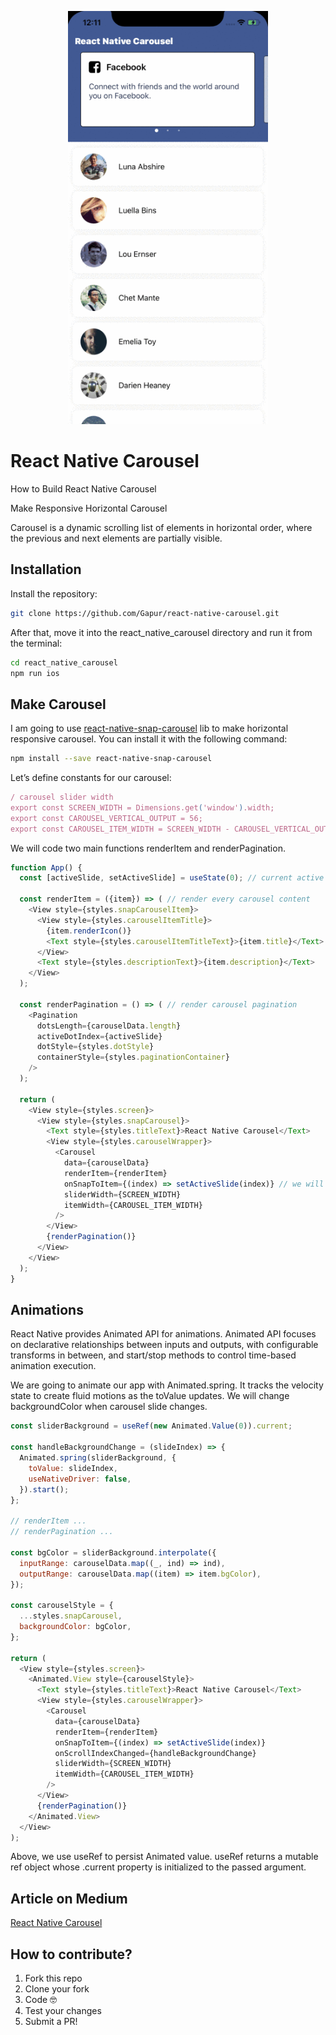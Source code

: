 <p align="center">
  <img width="320"src="https://github.com/Gapur/react-native-carousel/blob/master/assets/example.gif">
</p>

# React Native Carousel

How to Build React Native Carousel

Make Responsive Horizontal Carousel

Carousel is a dynamic scrolling list of elements in horizontal order, where the previous and next elements are partially visible.

## Installation

Install the repository:
```sh
git clone https://github.com/Gapur/react-native-carousel.git
```

After that, move it into the react_native_carousel directory and run it from the terminal:
```sh
cd react_native_carousel
npm run ios
```

## Make Carousel

I am going to use [react-native-snap-carousel](https://github.com/archriss/react-native-snap-carousel) lib to make horizontal responsive carousel. You can install it with the following command:

```sh
npm install --save react-native-snap-carousel
```

Let’s define constants for our carousel:
```js
/ carousel slider width
export const SCREEN_WIDTH = Dimensions.get('window').width;
export const CAROUSEL_VERTICAL_OUTPUT = 56;
export const CAROUSEL_ITEM_WIDTH = SCREEN_WIDTH - CAROUSEL_VERTICAL_OUTPUT;
```

We will code two main functions renderItem and renderPagination.
```js
function App() {
  const [activeSlide, setActiveSlide] = useState(0); // current active slide card
 
  const renderItem = ({item}) => ( // render every carousel content
    <View style={styles.snapCarouselItem}>
      <View style={styles.carouselItemTitle}>
        {item.renderIcon()}
        <Text style={styles.carouselItemTitleText}>{item.title}</Text>
      </View>
      <Text style={styles.descriptionText}>{item.description}</Text>
    </View>
  );

  const renderPagination = () => ( // render carousel pagination
    <Pagination
      dotsLength={carouselData.length}
      activeDotIndex={activeSlide}
      dotStyle={styles.dotStyle}
      containerStyle={styles.paginationContainer}
    />
  );

  return (
    <View style={styles.screen}>
      <View style={styles.snapCarousel}>
        <Text style={styles.titleText}>React Native Carousel</Text>
        <View style={styles.carouselWrapper}>
          <Carousel
            data={carouselData}
            renderItem={renderItem}
            onSnapToItem={(index) => setActiveSlide(index)} // we will update active slide index
            sliderWidth={SCREEN_WIDTH}
            itemWidth={CAROUSEL_ITEM_WIDTH}
          />
        </View>
        {renderPagination()}
      </View>
    </View>
  );
}
```

## Animations

React Native provides Animated API for animations. Animated API focuses on declarative relationships between inputs and outputs, with configurable transforms in between, and start/stop methods to control time-based animation execution.

We are going to animate our app with Animated.spring. It tracks the velocity state to create fluid motions as the toValue updates. We will change backgroundColor when carousel slide changes.

```js
const sliderBackground = useRef(new Animated.Value(0)).current;

const handleBackgroundChange = (slideIndex) => {
  Animated.spring(sliderBackground, {
    toValue: slideIndex,
    useNativeDriver: false,
  }).start();
};

// renderItem ...
// renderPagination ...

const bgColor = sliderBackground.interpolate({
  inputRange: carouselData.map((_, ind) => ind),
  outputRange: carouselData.map((item) => item.bgColor),
});

const carouselStyle = {
  ...styles.snapCarousel,
  backgroundColor: bgColor,
};

return (
  <View style={styles.screen}>
    <Animated.View style={carouselStyle}>
      <Text style={styles.titleText}>React Native Carousel</Text>
      <View style={styles.carouselWrapper}>
        <Carousel
          data={carouselData}
          renderItem={renderItem}
          onSnapToItem={(index) => setActiveSlide(index)}
          onScrollIndexChanged={handleBackgroundChange}
          sliderWidth={SCREEN_WIDTH}
          itemWidth={CAROUSEL_ITEM_WIDTH}
        />
      </View>
      {renderPagination()}
    </Animated.View>
  </View>
);
```

Above, we use useRef to persist Animated value. useRef returns a mutable ref object whose .current property is initialized to the passed argument.

## Article on Medium

[React Native Carousel](https://medium.com/javascript-in-plain-english/react-native-carousel-4df6db1c3303)

## How to contribute?

1. Fork this repo
2. Clone your fork
3. Code 🤓
4. Test your changes
5. Submit a PR!

